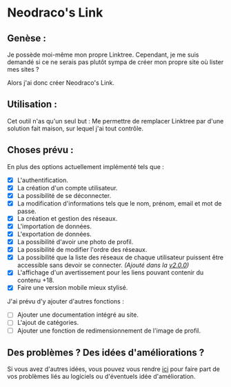 # Neodraco's Link

## Genèse :

Je possède moi-même mon propre Linktree. Cependant, je me suis demandé si ce ne serais pas plutôt sympa de créer mon propre site où lister mes sites ?

Alors j'ai donc créer Neodraco's Link.

## Utilisation :

Cet outil n'as qu'un seul but : Me permettre de remplacer Linktree par d'une solution fait maison, sur lequel j'ai tout contrôle.

## Choses prévu :

En plus des options actuellement implémenté tels que :

- [x] L'authentification.
- [x] La création d'un compte utilisateur.
- [x] La possibilité de se déconnecter.
- [x] La modification d'informations tels que le nom, prénom, email et mot de passe.
- [x] La création et gestion des réseaux.
- [x] L'importation de données.
- [x] L'exportation de données.
- [x] La possibilité d'avoir une photo de profil.
- [x] La possibilité de modifier l'ordre des réseaux.
- [x] La possibilité que la liste des réseaux de chaque utilisateur puissent être accessible sans devoir se connecter. *(Ajouté dans la [v2.0.0](https://github.com/TheGuardianLight/NeodracoLink/releases/tag/v2.0.0))*
- [x] L'affichage d'un avertissement pour les liens pouvant contenir du contenu +18.
- [x] Faire une version mobile mieux stylisé.

J'ai prévu d'y ajouter d'autres fonctions :

- [ ] Ajouter une documentation intégré au site.
- [ ] L'ajout de catégories.
- [ ] Ajouter une fonction de redimensionnement de l'image de profil.

## Des problèmes ? Des idées d'améliorations ?

Si vous avez d'autres idées, vous pouvez vous rendre [ici](https://github.com/TheGuardianLight/NeodracoLink/issues) pour faire part de vos problèmes liés au logiciels ou d'éventuels idée d'amélioration.